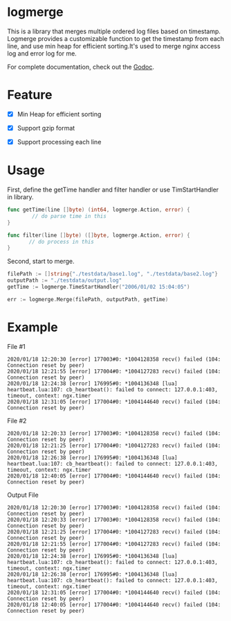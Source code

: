 logmerge
===========

This is a library that merges multiple ordered log files based on timestamp. Logmerge provides a customizable function to get the timestamp from each line, and use min heap for efficient sorting.It's used to merge nginx access log and error log for me.

For complete documentation, check out the [Godoc][1].


Feature
===========

- [x] Min Heap for efficient sorting
- [x] Support gzip format
- [x] Support processing each line


Usage
===========

First, define the getTime handler and filter handler or use TimStartHandler in library.

```go
func getTime(line []byte) (int64, logmerge.Action, error) {
        // do parse time in this
}

func filter(line []byte) ([]byte, logmerge.Action, error) {
       // do process in this
}
```

Second, start to merge.

```go
filePath := []string{"./testdata/base1.log", "./testdata/base2.log"}
outputPath := "./testdata/output.log"
getTime := logmerge.TimeStartHandler("2006/01/02 15:04:05")

err := logmerge.Merge(filePath, outputPath, getTime)
```


Example
=========

File #1

```
2020/01/18 12:20:30 [error] 177003#0: *1004128358 recv() failed (104: Connection reset by peer)
2020/01/18 12:21:55 [error] 177004#0: *1004127283 recv() failed (104: Connection reset by peer)
2020/01/18 12:24:38 [error] 176995#0: *1004136348 [lua] heartbeat.lua:107: cb_heartbeat(): failed to connect: 127.0.0.1:403, timeout, context: ngx.timer
2020/01/18 12:31:05 [error] 177004#0: *1004144640 recv() failed (104: Connection reset by peer)
```

File #2

```
2020/01/18 12:20:33 [error] 177003#0: *1004128358 recv() failed (104: Connection reset by peer)
2020/01/18 12:21:25 [error] 177004#0: *1004127283 recv() failed (104: Connection reset by peer)
2020/01/18 12:26:38 [error] 176995#0: *1004136348 [lua] heartbeat.lua:107: cb_heartbeat(): failed to connect: 127.0.0.1:403, timeout, context: ngx.timer
2020/01/18 12:40:05 [error] 177004#0: *1004144640 recv() failed (104: Connection reset by peer)
```

Output File

```
2020/01/18 12:20:30 [error] 177003#0: *1004128358 recv() failed (104: Connection reset by peer)
2020/01/18 12:20:33 [error] 177003#0: *1004128358 recv() failed (104: Connection reset by peer)
2020/01/18 12:21:25 [error] 177004#0: *1004127283 recv() failed (104: Connection reset by peer)
2020/01/18 12:21:55 [error] 177004#0: *1004127283 recv() failed (104: Connection reset by peer)
2020/01/18 12:24:38 [error] 176995#0: *1004136348 [lua] heartbeat.lua:107: cb_heartbeat(): failed to connect: 127.0.0.1:403, timeout, context: ngx.timer
2020/01/18 12:26:38 [error] 176995#0: *1004136348 [lua] heartbeat.lua:107: cb_heartbeat(): failed to connect: 127.0.0.1:403, timeout, context: ngx.timer
2020/01/18 12:31:05 [error] 177004#0: *1004144640 recv() failed (104: Connection reset by peer)
2020/01/18 12:40:05 [error] 177004#0: *1004144640 recv() failed (104: Connection reset by peer)
```

[1]: https://godoc.org/github.com/starsz/logmerge
